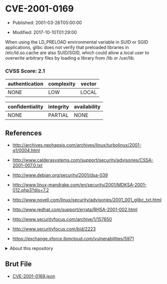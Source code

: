 # CVE-2001-0169

- Published: 2001-03-26T05:00:00

- Modified: 2017-10-10T01:29:00

When using the LD_PRELOAD environmental variable in SUID or SGID applications, glibc does not verify that preloaded libraries in /etc/ld.so.cache are also SUID/SGID, which could allow a local user to overwrite arbitrary files by loading a library from /lib or /usr/lib.

### CVSS Score: **2.1**

| authentication | complexity | vector |
| --- | --- | --- |
| NONE | LOW | LOCAL |

| confidentiality | integrity | availability |
| --- | --- | --- |
| NONE | PARTIAL | NONE |

## References

* http://archives.neohapsis.com/archives/linux/turbolinux/2001-q1/0004.html

* http://www.calderasystems.com/support/security/advisories/CSSA-2001-007.0.txt

* http://www.debian.org/security/2001/dsa-039

* http://www.linux-mandrake.com/en/security/2001/MDKSA-2001-012.php3?dis=7.2

* http://www.novell.com/linux/security/advisories/2001_001_glibc_txt.html

* http://www.redhat.com/support/errata/RHSA-2001-002.html

* http://www.securityfocus.com/archive/1/157650

* http://www.securityfocus.com/bid/2223

* https://exchange.xforce.ibmcloud.com/vulnerabilities/5971

<details>
<summary>About this repository</summary> 

  This repository is part of the project [Live Hack CVE](https://github.com/Live-Hack-CVE). Main website can be found [www.live-hack.org](https://www.live-hack.org) 
  
  Made by [Sn0wAlice](https://github.com/Sn0wAlice) for the people that care about security and need to have a feed of the latest CVEs. Hope you enjoy it, don't forget to star the repo and follow me on [Twitter](https://twitter.com/Sn0wAlice) and [Github](https://github.com/Sn0wAlice). And that is my [personnal website](https://www.alice-snow.me/)

  - [Home Page](https://github.com/Live-Hack-CVE)
  - [Framework](https://github.com/Live-Hack-CVE/cve-framework)
  - [CVE database](https://github.com/Live-Hack-CVE/full_database)
  - [Changelog](https://github.com/Live-Hack-CVE/Changelog)
</details>

## Brut File

* [CVE-2001-0169.json](https://raw.githubusercontent.com/Live-Hack-CVE/full_database/main/cves/2001/CVE-2001-0169.json)


